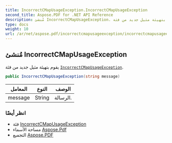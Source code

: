 ```yaml
---
title: IncorrectCMapUsageException.IncorrectCMapUsageException
second_title: Aspose.PDF for .NET API Reference
description: مُنشئ IncorrectCMapUsageException. يقوم بتهيئة مثيل جديد من فئة IncorrectCMapUsageException
type: docs
weight: 10
url: /ar/net/aspose.pdf/incorrectcmapusageexception/incorrectcmapusageexception/
---
```

## مُنشئ IncorrectCMapUsageException

يقوم بتهيئة مثيل جديد من فئة [`IncorrectCMapUsageException`](../).

```csharp
public IncorrectCMapUsageException(string message)
```

| المعامل | النوع | الوصف |
| --- | --- | --- |
| message | String | الرسالة. |

### انظر أيضًا

* فئة [IncorrectCMapUsageException](../)
* مساحة الأسماء [Aspose.Pdf](../../../aspose.pdf/)
* التجميع [Aspose.PDF](../../../)